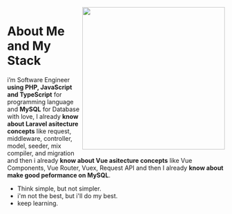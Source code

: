<!--
<img width='100%' src="https://github-readme-stats.vercel.app/api?username=albasyir&show_icons=true&theme=merko&hide_title=true&hide=stars,prs" />
-->

<a href="#/hahahahahahahahahahahahahahahahahahahahahahahahahahahahahahahahahahahahahahahahahahahahahahahahahahahahahahahahahahahahahahahahahahahahahahahahahahahaha">
  <img align='right' width='330px' src="https://github-readme-stats.vercel.app/api/top-langs/?username=albasyir&hide=html,js&theme=merko" />  
</a>

# About Me and My Stack

i’m Software Engineer <b>using PHP, JavaScript and TypeScript</b> for
programming language and <b>MySQL</b> for Database with love, I already <b>know about 
Laravel asitecture concepts</b> like request, middleware, controller, model, seeder, mix
compiler, and migration and then i already <b>know about Vue asitecture concepts</b>
like Vue Components, Vue Router, Vuex, Request API and then I already <b>know about 
make good peformance on MySQL</b>.

- Think simple, but not simpler.
- i'm not the best, but i'll do my best.
- keep learning.
